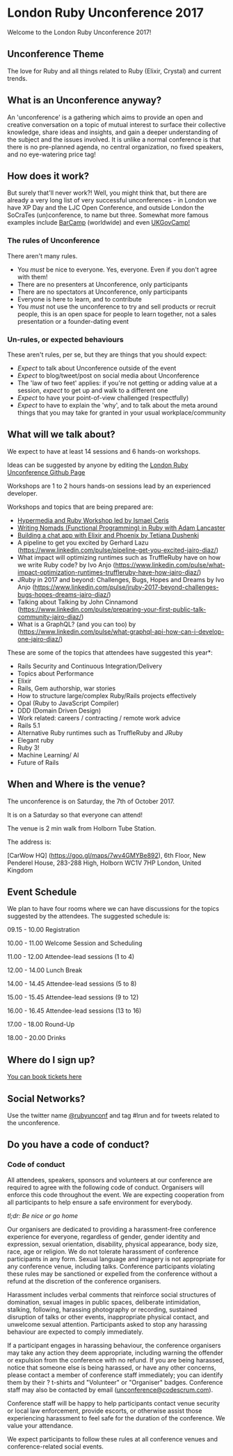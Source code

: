 # London Ruby Unconference 2017
Welcome to the London Ruby Unconference 2017! 

## Unconference Theme
The love for Ruby and all things related to Ruby (Elixir, Crystal) and current trends.

## What is an Unconference anyway?
An 'unconference' is a gathering which aims to provide an open and creative conversation on a topic of mutual interest to surface their collective knowledge, share ideas and insights, and gain a deeper understanding of the subject and the issues involved. It is unlike a normal conference is that there is no pre-planned agenda, no central organization, no fixed speakers, and no eye-watering price tag!

## How does it work?
But surely that'll never work?! Well, you might think that, but there are already a very long list of very successful unconferences - in London we have XP Day and the LJC Open Conference, and outside London the SoCraTes (un)conference, to name but three. Somewhat more famous examples include [BarCamp](http://barcamp.org/w/page/402984/FrontPage) (worldwide) and even [UKGovCamp!](https://www.youtube.com/watch?v=kqThn6yeBJA)

### The rules of Unconference
There aren't many rules.
* You _must_ be nice to everyone. Yes, everyone. Even if you don't agree with them!
* There are no presenters at Unconference, only participants
* There are no spectators at Unconference, only participants
* Everyone is here to learn, and to contribute
* You _must_ not use the unconference to try and sell products or recruit people, this is an open space for people to learn together, not a sales presentation or a founder-dating event 

### Un-rules, or expected behaviours
These aren't rules, per se, but they are things that you should expect:
* _Expect_ to talk about Unconference outside of the event
* _Expect_ to blog/tweet/post on social media about Unconference
* The 'law of two feet' applies: if you're not getting or adding value at a session, _expect_ to get up and walk to a different one
* _Expect_ to have your point-of-view challenged (respectfully)
* _Expect_ to have to explain the 'why', and to talk about the meta around things that you may take for granted in your usual workplace/community

## What will we talk about?
We expect to have at least 14 sessions and 6 hands-on workshops.

Ideas can be suggested by anyone by editing the [London Ruby Unconference Github Page](https://github.com/codescrum/london_ruby_unconference_2017#what-will-we-talk-about)

Workshops are 1 to 2 hours hands-on sessions lead by an experienced developer. 

Workshops and topics that are being prepared are:

* [Hypermedia and Ruby Workshop led by Ismael Ceris](https://www.linkedin.com/pulse/hypermedia-ruby-workshop-led-ismael-ceris-london-2017-jairo-diaz/?lipi=urn%3Al)
* [Writing Nomads (Functional Programming) in Ruby with Adam Lancaster](https://www.linkedin.com/pulse/functional-programming-workshop-ruby-adam-lancaster-london-jairo-diaz/)
* [Building a chat app with Elixir and Phoenix by Tetiana Dushenki](http://www.linkedin.com/pulse/building-chat-app-elixir-phoenix-rubyunconf-jairo-diaz/)
* A pipeline to get you excited by Gerhard Lazu (https://www.linkedin.com/pulse/pipeline-get-you-excited-jairo-diaz/)
* What impact will optimizing runtimes such as TruffleRuby have on how we write Ruby code? by Ivo Anjo (https://www.linkedin.com/pulse/what-impact-optimization-runtimes-truffleruby-have-how-jairo-diaz/) 
* JRuby in 2017 and beyond: Challenges, Bugs, Hopes and Dreams by Ivo Anjo (https://www.linkedin.com/pulse/jruby-2017-beyond-challenges-bugs-hopes-dreams-jairo-diaz/)
* Talking about Talking by John Cinnamond (https://www.linkedin.com/pulse/preparing-your-first-public-talk-community-jairo-diaz/)
* What is a GraphQL? (and you can too) by (https://www.linkedin.com/pulse/what-graphql-api-how-can-i-develop-one-jairo-diaz/)

These are some of the topics that attendees have suggested this year*:

* Rails Security and Continuous Integration/Delivery
* Topics about Performance
* Elixir
* Rails, Gem authorship, war stories
* How to structure large/complex Ruby/Rails projects effectively
* Opal (Ruby to JavaScript Compiler)
* DDD (Domain Driven Design)
* Work related: careers / contracting / remote work advice
* Rails 5.1
* Alternative Ruby runtimes such as TruffleRuby and JRuby
* Elegant ruby
* Ruby 3!
* Machine Learning/ AI
* Future of Rails

## When and Where is the venue?
The unconference is on Saturday, the 7th of October 2017.

It is on a Saturday so that everyone can attend!

The venue is 2 min walk from Holborn Tube Station.

The address is:

[CarWow HQ] (https://goo.gl/maps/7wv4GMYBe892), 6th Floor, New Penderel House, 283-288 High, Holborn WC1V 7HP London, United Kingdom


## Event Schedule

We plan to have four rooms where we can have discussions for the topics suggested by the attendees.
The suggested schedule is:

09.15 - 10.00 Registration

10.00 - 11.00 Welcome Session and Scheduling 

11.00 - 12.00 Attendee-lead sessions (1 to 4)

12.00 - 14.00 Lunch Break

14.00 - 14.45 Attendee-lead sessions (5 to 8)

15.00 - 15.45 Attendee-lead sessions (9 to 12)

16.00 - 16.45 Attendee-lead sessions (13 to 16)

17.00 - 18.00 Round-Up

18.00 - 20.00 Drinks 
 
## Where do I sign up?
[You can book tickets here](https://www.eventbrite.com/e/london-ruby-unconference-tickets-36286901098)

## Social Networks?

Use the twitter name [@rubyunconf](https://twitter.com/rubyunconf) and tag #lrun and  for tweets related to the unconference.

## Do you have a code of conduct?

### Code of conduct

All attendees, speakers, sponsors and volunteers at our conference are required to agree with the following code of conduct. Organisers will enforce this code throughout the event. We are expecting cooperation from all participants to help ensure a safe environment for everybody.

*tl;dr: Be nice or go home*

Our organisers are dedicated to providing a harassment-free conference experience for everyone, regardless of gender, gender identity and expression, sexual orientation, disability, physical appearance, body size, race, age or religion. We do not tolerate harassment of conference participants in any form. Sexual language and imagery is not appropriate for any conference venue, including talks. Conference participants violating these rules may be sanctioned or expelled from the conference without a refund at the discretion of the conference organisers.

Harassment includes verbal comments that reinforce social structures of domination, sexual images in public spaces, deliberate intimidation, stalking, following, harassing photography or recording, sustained disruption of talks or other events, inappropriate physical contact, and unwelcome sexual attention. Participants asked to stop any harassing behaviour are expected to comply immediately.

If a participant engages in harassing behaviour, the conference organisers may take any action they deem appropriate, including warning the offender or expulsion from the conference with no refund. If you are being harassed, notice that someone else is being harassed, or have any other concerns, please contact a member of conference staff immediately; you can identify them by their ? t-shirts and "Volunteer" or "Organiser" badges. Conference staff may also be contacted by email (unconference@codescrum.com).

Conference staff will be happy to help participants contact venue security or local law enforcement, provide escorts, or otherwise assist those experiencing harassment to feel safe for the duration of the conference. We value your attendance.

We expect participants to follow these rules at all conference venues and conference-related social events.
